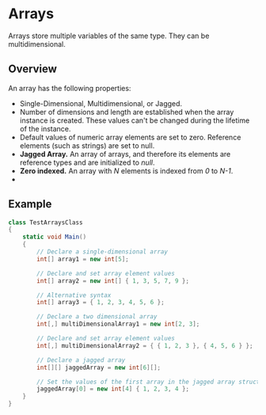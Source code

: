 # Arrays

Arrays store multiple variables of the same type. They can be multidimensional.

## Overview

An array has the following properties:

* Single-Dimensional, Multidimensional, or Jagged.
* Number of dimensions and length are established when the array instance is created. These values can't be changed during the lifetime of the instance.
* Default values of numeric array elements are set to zero. Reference elements (such as strings) are set to null.
* **Jagged Array.** An array of arrays, and therefore its elements are reference types and are initialized to *null*.
* **Zero indexed.** An array with *N* elements is indexed from *0* to *N-1*.
* 

## Example

```csharp
class TestArraysClass
{
    static void Main()
    {
        // Declare a single-dimensional array 
        int[] array1 = new int[5];

        // Declare and set array element values
        int[] array2 = new int[] { 1, 3, 5, 7, 9 };

        // Alternative syntax
        int[] array3 = { 1, 2, 3, 4, 5, 6 };

        // Declare a two dimensional array
        int[,] multiDimensionalArray1 = new int[2, 3];

        // Declare and set array element values
        int[,] multiDimensionalArray2 = { { 1, 2, 3 }, { 4, 5, 6 } };

        // Declare a jagged array
        int[][] jaggedArray = new int[6][];

        // Set the values of the first array in the jagged array structure
        jaggedArray[0] = new int[4] { 1, 2, 3, 4 };
    }
}
```